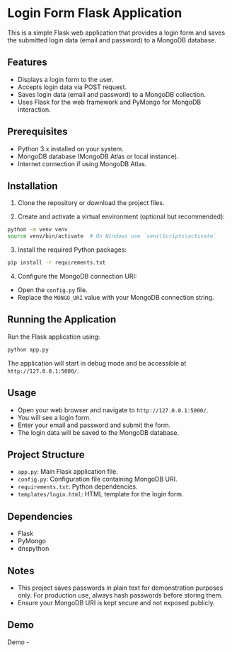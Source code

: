 # Login Form Flask Application

This is a simple Flask web application that provides a login form and saves the submitted login data (email and password) to a MongoDB database.

## Features

- Displays a login form to the user.
- Accepts login data via POST request.
- Saves login data (email and password) to a MongoDB collection.
- Uses Flask for the web framework and PyMongo for MongoDB interaction.

## Prerequisites

- Python 3.x installed on your system.
- MongoDB database (MongoDB Atlas or local instance).
- Internet connection if using MongoDB Atlas.

## Installation

1. Clone the repository or download the project files.

2. Create and activate a virtual environment (optional but recommended):

```bash
python -m venv venv
source venv/bin/activate  # On Windows use `venv\Scripts\activate`
```

3. Install the required Python packages:

```bash
pip install -r requirements.txt
```

4. Configure the MongoDB connection URI:

- Open the `config.py` file.
- Replace the `MONGO_URI` value with your MongoDB connection string.

## Running the Application

Run the Flask application using:

```bash
python app.py
```

The application will start in debug mode and be accessible at `http://127.0.0.1:5000/`.

## Usage

- Open your web browser and navigate to `http://127.0.0.1:5000/`.
- You will see a login form.
- Enter your email and password and submit the form.
- The login data will be saved to the MongoDB database.

## Project Structure

- `app.py`: Main Flask application file.
- `config.py`: Configuration file containing MongoDB URI.
- `requirements.txt`: Python dependencies.
- `templates/login.html`: HTML template for the login form.

## Dependencies

- Flask
- PyMongo
- dnspython

## Notes

- This project saves passwords in plain text for demonstration purposes only. For production use, always hash passwords before storing them.
- Ensure your MongoDB URI is kept secure and not exposed publicly.

## Demo 

Demo - 
